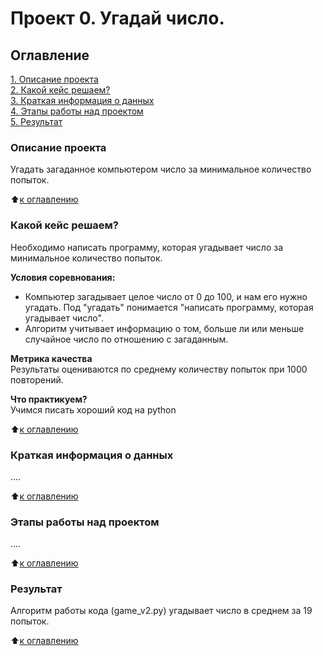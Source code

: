 # Проект 0. Угадай число.

## Оглавление
[1. Описание проекта](https://github.com/AndreyKhamid/DS_HW/tree/main/project_0#Описание-проекта)  
[2. Какой кейс решаем?](https://github.com/AndreyKhamid/DS_HW/tree/main/project_0#Какой-кейс-решаем)  
[3. Краткая информация о данных](https://github.com/AndreyKhamid/DS_HW/tree/main/project_0#Краткая-информация-о-данных)  
[4. Этапы работы над проектом](https://github.com/AndreyKhamid/DS_HW/tree/main/project_0#Этапы-работы-над-проектом)  
[5. Результат](https://github.com/AndreyKhamid/DS_HW/tree/main/project_0#Результат)

### Описание проекта
Угадать загаданное компьютером число за минимальное количество попыток.

:arrow_up:[к оглавлению](https://github.com/AndreyKhamid/DS_HW/tree/main/project_0#Оглавление)

### Какой кейс решаем?
Необходимо написать программу, которая угадывает число за минимальное количество попыток.

**Условия соревнования:**
- Компьютер загадывает целое число от 0 до 100, и нам его нужно угадать. Под "угадать" понимается "написать программу, которая угадывает число".
- Алгоритм учитывает информацию о том, больше ли или меньше случайное число по отношению с загаданным.

**Метрика качества**  
Результаты оцениваются по среднему количеству попыток при 1000 повторений.

**Что практикуем?**  
Учимся писать хороший код на python

:arrow_up:[к оглавлению](https://github.com/AndreyKhamid/DS_HW/tree/main/project_0#Оглавление)

### Краткая информация о данных
....

:arrow_up:[к оглавлению](https://github.com/AndreyKhamid/DS_HW/tree/main/project_0#Оглавление)

### Этапы работы над проектом
....

:arrow_up:[к оглавлению](https://github.com/AndreyKhamid/DS_HW/tree/main/project_0#Оглавление)

### Результат
Алгоритм работы кода (game_v2.py) угадывает число в среднем за 19 попыток.

:arrow_up:[к оглавлению](https://github.com/AndreyKhamid/DS_HW/tree/main/project_0#Оглавление)

